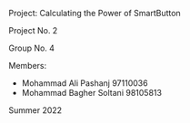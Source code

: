 Project: Calculating the Power of SmartButton 

Project No. 2

Group No. 4

Members:
- Mohammad Ali Pashanj 97110036
- Mohammad Bagher Soltani 98105813

Summer 2022
